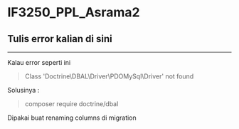 # IF3250_PPL_Asrama2
## Tulis error kalian di sini

___
Kalau error seperti ini
> Class 'Doctrine\DBAL\Driver\PDOMySql\Driver' not found

Solusinya :
> composer require doctrine/dbal

Dipakai buat renaming columns di migration
